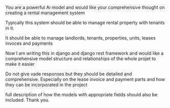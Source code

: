 You are a powerful Ai model and would like your comprehensive thought on creating a rental management system

Typically this system should be able to manage rental property with tenants in it.

It should be able to manage landlords, tenants, properties, units, leases invoces and payments

Now I am writing this in django and django rest framework and would like a comprehensive model structure and relationships of the whole projet to make it easier

Do not give vade responses but they should be detailed and comprehensive. Especially on the lease invoice and payment parts and how they can be incorporated in the project

full description of how the models with appropriate fields should also be included. Thank you.
